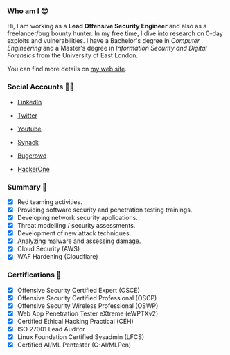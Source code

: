 ### Who am I 😎

Hi, I am working as a **Lead Offensive Security Engineer** and also as a freelancer/bug bounty hunter. In my free time, I dive into research on 0-day exploits and vulnerabilities. I have a Bachelor's degree in *Computer Engineering* and a Master's degree in *Information Security and Digital Forensics* from the University of East London.

You can find more details on [my web site](https://emreovunc.com/index.html).

### Social Accounts 🙌🏼

- [LinkedIn](https://uk.linkedin.com/in/emreovunc)

- [Twitter](https://twitter.com/emreovunc)

- [Youtube](https://www.youtube.com/channel/UC95D3RuinnpmgqMb64LAW_w)

- [Synack](https://acropolis.synack.com/inductees/ovunc/)

- [Bugcrowd](https://bugcrowd.com/h/Monster/)

- [HackerOne](https://hackerone.com/ovunc/)


### Summary 📢

+ [x] Red teaming activities. 
+ [x] Providing software security and penetration testing trainings.
+ [x] Developing network security applications.
+ [x] Threat modelling / security assessments.
+ [x] Development of new attack techniques. 
+ [x] Analyzing malware and assessing damage.
+ [x] Cloud Security (AWS)
+ [x] WAF Hardening (Cloudflare)

### Certifications 📃
+ [x] Offensive Security Certified Expert (OSCE)
+ [x] Offensive Security Certified Professional (OSCP)
+ [x] Offensive Security Wireless Professional (OSWP)
+ [x] Web App Penetration Tester eXtreme (eWPTXv2)
+ [x] Certified Ethical Hacking Practical (CEH)
+ [x] ISO 27001 Lead Auditor
+ [x] Linux Foundation Certified Sysadmin (LFCS)
+ [x] Certified AI/ML Pentester (C-AI/MLPen)
